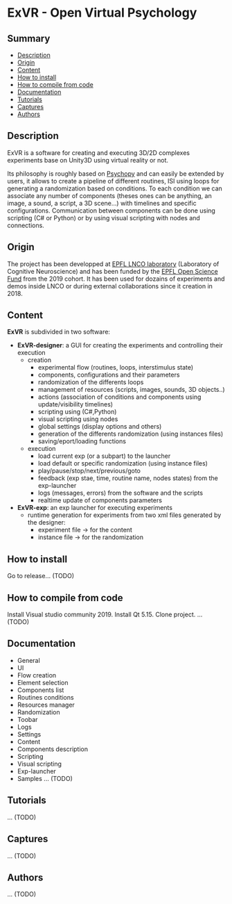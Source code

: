 # ExVR - Open Virtual Psychology

## Summary

* [Description](https://github.com/FlorianLance/exvr#description)
* [Origin](https://github.com/FlorianLance/exvr#origin)
* [Content](https://github.com/FlorianLance/exvr#content)
* [How to install](https://github.com/FlorianLance/exvr#how-to-install)
* [How to compile from code](https://github.com/FlorianLance/exvr#how-to-compile)
* [Documentation](https://github.com/FlorianLance/exvr#documentation)
* [Tutorials](https://github.com/FlorianLance/exvr#tutorials)
* [Captures](https://github.com/FlorianLance/exvr#captures)
* [Authors](https://github.com/FlorianLance/exvr#authors)

## Description

ExVR is a software for creating and executing 3D/2D complexes experiments base on Unity3D using virtual reality or not. 

Its philosophy is roughly based on [Psychopy](https://www.psychopy.org/) and can easily be extended by users, it allows to create a pipeline of different routines, ISI using loops for generating a randomization based on conditions. To each condition we can associate any number of components (theses ones can be anything, an image, a sound, a script, a 3D scene...) with timelines and specific configurations.
Communication between components can be done using scripting (C# or Python) or by using visual scripting with nodes and connections.

## Origin

The project has been developped at [EPFL LNCO laboratory](https://www.epfl.ch/labs/lnco/) (Laboratory of Cognitive Neuroscience) and has been funded by the [EPFL Open Science Fund](https://www.epfl.ch/research/open-science/in-practice/open-science-fund/) from the 2019 cohort. It has been used for dozains of experiments and demos inside LNCO or during external collaborations since it creation in 2018.


## Content

**ExVR** is subdivided in two software:
* **ExVR-designer**: a GUI for creating the experiments and controlling their execution
  * creation
    * experimental flow (routines, loops, interstimulus state)
    * components, configurations and their parameters
    * randomization of the differents loops
    * management of resources (scripts, images, sounds, 3D objects..)
    * actions (association of conditions and components using update/visibility timelines)   
    * scripting using (C#,Python)
    * visual scripting using nodes
    * global settings (display options and others)
    * generation of the differents randomization (using instances files)
    * saving/eport/loading functions
  * execution
    * load current exp (or a subpart) to the launcher
    * load default or specific randomization (using instance files)
    * play/pause/stop/next/previous/goto
    * feedback (exp stae, time, routine name, nodes states) from the exp-launcher
    * logs (messages, errors) from the software and the scripts
    * realtime update of components parameters
* **ExVR-exp**: an exp launcher for executing experiments
  * runtime generation for experiments from two xml files generated by the designer:
    * experiment file -> for the content
    * instance file  -> for the randomization
  

## How to install

Go to release... (TODO)


## How to compile from code

Install Visual studio community 2019.
Install Qt 5.15.
Clone project.
...
(TODO)

## Documentation

* General
* UI
 * Flow creation
 * Element selection
 * Components list
 * Routines conditions
 * Resources manager
 * Randomization
 * Toobar
 * Logs
 * Settings
* Content
 * Components description
 * Scripting
 * Visual scripting
 * Exp-launcher
 * Samples
...
(TODO)

## Tutorials

...
(TODO)

## Captures

...
(TODO)


## Authors

...
(TODO)
